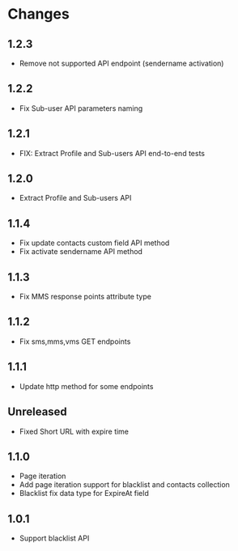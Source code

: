 # Changes

## 1.2.3
- Remove not supported API endpoint (sendername activation)

## 1.2.2
- Fix Sub-user API parameters naming

## 1.2.1
- FIX: Extract Profile and Sub-users API end-to-end tests

## 1.2.0
- Extract Profile and Sub-users API

## 1.1.4
- Fix update contacts custom field API method
- Fix activate sendername API method

## 1.1.3
- Fix MMS response points attribute type

## 1.1.2
- Fix sms,mms,vms GET endpoints

## 1.1.1
- Update http method for some endpoints

## Unreleased
- Fixed Short URL with expire time

## 1.1.0
- Page iteration
- Add page iteration support for blacklist and contacts collection
- Blacklist fix data type for ExpireAt field

## 1.0.1
- Support blacklist API